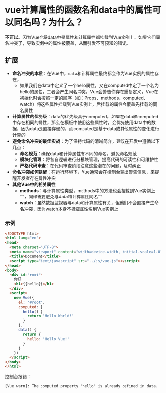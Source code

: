 # vue计算属性的函数名和data中的属性可以同名吗？为什么？

**不可以**。因为Vue会将data中是属性和计算属性都挂载到Vue实例上，如果它们同名冲突了，导致实例中的属性被覆盖，从而引发不可预知的错误。

## 扩展

-   **命名冲突的本质**：在Vue中，`data`和计算属性最终都会作为Vue实例的属性存在。
    -   如果我们在data中定义了一个hello属性，又在computed中定了一个名为hello的属性，二者会产生同名冲突，Vue会警告你存在重复定义，Vue在初始化时会按照一定的顺序（如：Props、methods、computed、watch）将这些属性挂载到Vue实例上，后挂载的属性会覆盖先挂载的同名属性
-   **计算属性的优先级**：data的优先级高于computed。如果在data和computed中存在相同的属性，那么在模板中使用这些属性时，会优先使用data中的数据，因为data是直接存储的，而computed是基于data或其他属性的变化进行计算的
-   **避免命名冲突的最佳实战**：为了保持代码的清晰简介，建议在开发中遵循以下几点：
    -   **命名规范**：确保data和计算属性有不同的命名，避免命名规范
    -   **模块化管理**：将各自逻辑进行分模块管理，提高代码的可读性和可维护性
    -   **严格代码审查**：在代码审查阶段注意这些潜在的问题，及时纠正
-   **命名冲突如何提醒**：在运行环境下，Vue通常会在控制台输出警告信息，来提醒开发者存在属性冲突
-   **其他Vue中的相关属性**
    -   **methods**：与计算属性类型，methods中的方法也会挂载到Vue实例上**，同样需要避免与data和计算属性同名**
    -   **watch**：虽然数据监视器与data和计算属性有关，但他们不会直接产生命名冲突，因为watch本身不挂载属性名到Vue实例上

### 示例

```html
<!DOCTYPE html>
<html lang="en">
<head>
  <meta charset="UTF-8">
  <meta name="viewport" content="width=device-width, initial-scale=1.0">
  <title>Document</title>
  <script type="text/javascript" src="../js/vue.js"></script>
</head>
<body>
  <div id="root">
    你好
    <h1>{{hello}}</h1>
  </div>
  <script>
    new Vue({
      el: '#root',
      computed: {
        hello() {
          return 'Hello World!'
        }
      },
      data() {
        return {
          hello: 'Hello Vue!'
        }
      }
    })
  </script>
</body>
</html>
```

控制台报错：

```
[Vue warn]: The computed property "hello" is already defined in data.
```
